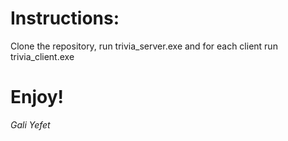 # Instructions: #
Clone the repository, run trivia_server.exe and for each client run trivia_client.exe

# Enjoy! #
*Gali Yefet*
